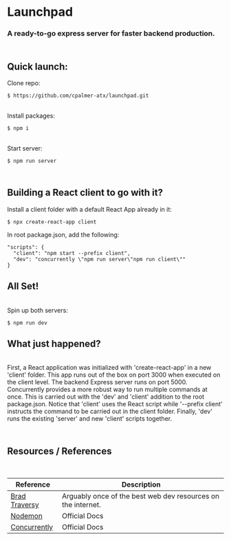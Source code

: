 # Launchpad
### A ready-to-go express server for faster backend production.


## <br>Quick launch:
Clone repo: 

```
$ https://github.com/cpalmer-atx/launchpad.git
```

<br>Install packages:

```
$ npm i
```

<br>Start server:

```
$ npm run server
```

## <br>Building a React client to go with it?

Install a client folder with a default React App already in it:

```
$ npx create-react-app client
```

In root package.json, add the following:

```
"scripts": {
  "client": "npm start --prefix client",
  "dev": "concurrently \"npm run server\"npm run client\""
}
```

## All Set!

<br>Spin up both servers:
```
$ npm run dev
```

## What just happened?
<br>
First, a React application was initialized with 'create-react-app' in a new 'client' folder.  This app runs out of the box on port 3000 when executed on the client level.  The backend Express server runs on port 5000.  Concurrently provides a more robust way to run multiple commands at once.  This is carried out with the 'dev' and 'client' addition to the root package.json.  Notice that 'client' uses the React script while '--prefix client' instructs the command to be carried out in the client folder.  Finally, 'dev' runs the existing 'server' and new 'client' scripts together.

## <br>Resources / References
<br>

| Reference      | Description |
| ----------- | ----------- |
| [Brad Traversy](www.traversymedia.com)      | Arguably once of the best web dev resources on the internet.|
| [Nodemon](nodemon.io)   | Official Docs|
| [Concurrently](https://github.com/kimmobrunfeldt/concurrently)   | Official Docs|
